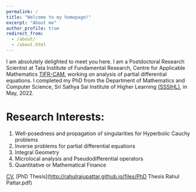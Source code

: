 ```yaml
---
permalink: /
title: "Welcome to my homepage!"
excerpt: "About me"
author_profile: true
redirect_from: 
  - /about/
  - /about.html
---
```


I am absolutely delighted to meet you here. I am a Postdoctoral Research Scientist at Tata Institute of Fundamental Research, Centre for Applicable Mathematics [TIFR-CAM](https://www.math.tifrbng.res.in), working on analysis of partial differential equations. I completed my PhD from the Department of Mathematics and Computer Science, Sri Sathya Sai Institute of Higher Learning [(SSSIHL)](https://www.sssihl.edu.in),  in May, 2022.

Research Interests:
======

1. Well-posedness and propagation of singularities for Hyperbolic Cauchy problems
1. Inverse problems for partial differential equations
1. Integral Geometry
1. Microlocal analysis and Pseudodifferential operators 
1. Quantitative or Mathematical Finance

[CV](http://rahulrajupattar.github.io/files/CV.pdf),  [PhD Thesis](http://rahulrajupattar.github.io/files/PhD Thesis Rahul Pattar.pdf)


